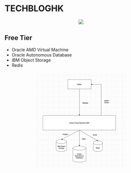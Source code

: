 # TECHBLOGHK
<p align="center">
<img src = "./frontend/src/data/images/logo.svg" width="300px" />
</p>

## Free Tier
* Oracle AMD Virtual Machine 
* Oracle Autonomous Database
* IBM Object Storage
* Redis


<p align="center">
<img src = "./assets/architecture.png" width="300px" />
</p>
